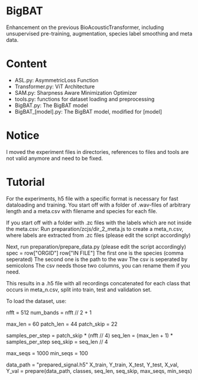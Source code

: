 # BigBAT
Enhancement on the previous BioAcousticTransformer, including unsupervised pre-training, augmentation, species label smoothing and meta data.

# Content
- ASL.py: AsymmetricLoss Function
- Transformer.py: ViT Architecture
- SAM.py: Sharpness Aware Minimization Optimizer
- tools.py: functions for dataset loading and preprocessing
- BigBAT.py: The BigBAT model
- BigBAT_\[model\].py: The BigBAT model, modified for \[model\]

# Notice
I moved the experiment files in directories, references to files and tools are not valid anymore and need to be fixed.

# Tutorial
For the experiments, h5 file with a specific format is necessary for fast dataloading and training.
You start off with a folder of .wav-files of arbitrary length and a meta.csv with filename and species for each file.

If you start off with a folder with .zc files with the labels which are not inside the meta.csv:
Run preparation/zcjs/dir_2_meta.js to create a meta_n.csv, where labels are extracted from .zc files (please edit the script accordingly)

Next, run preparation/prepare_data.py (please edit the script accordingly)
spec = row["ORGID"]
row["IN FILE"]
The first one is the species (comma seperated)
The second one is the path to the wav
The csv is seperated by semicolons
The csv needs those two columns, you can rename them if you need.

This results in a .h5 file with all recordings concatenated for each class that occurs in meta_n.csv, split into train, test and validation set.

To load the dataset, use:

nfft = 512
num_bands = nfft // 2 + 1

max_len = 60
patch_len = 44
patch_skip = 22

samples_per_step = patch_skip * (nfft // 4)
seq_len = (max_len + 1) * samples_per_step
seq_skip = seq_len // 4

max_seqs = 1000
min_seqs = 100

data_path = "prepared_signal.h5"
X_train, Y_train, X_test, Y_test, X_val, Y_val = prepare(data_path, classes, seq_len, seq_skip, max_seqs, min_seqs)
